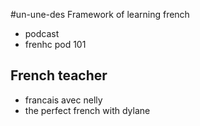 #un-une-des Framework of learning french
* podcast
* frenhc pod 101
## French teacher 
* francais avec nelly
* the perfect french with dylane
